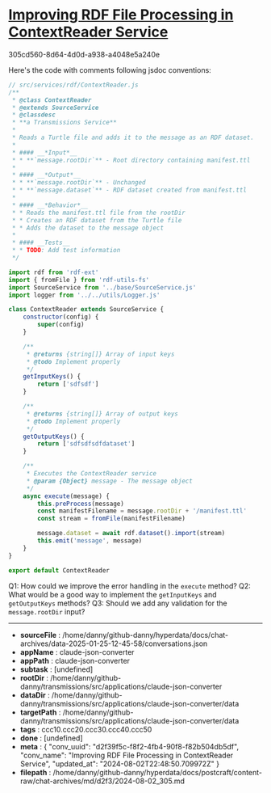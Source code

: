 # [Improving RDF File Processing in ContextReader Service](https://claude.ai/chat/d2f39f5c-f8f2-4fb4-90f8-f82b504db5df)

305cd560-8d64-4d0d-a938-a4048e5a240e

 Here's the code with comments following jsdoc conventions:

```javascript
// src/services/rdf/ContextReader.js
/**
 * @class ContextReader
 * @extends SourceService
 * @classdesc
 * **a Transmissions Service**
 * 
 * Reads a Turtle file and adds it to the message as an RDF dataset.
 * 
 * #### __*Input*__
 * * **`message.rootDir`** - Root directory containing manifest.ttl
 * 
 * #### __*Output*__
 * * **`message.rootDir`** - Unchanged
 * * **`message.dataset`** - RDF dataset created from manifest.ttl
 * 
 * #### __*Behavior*__
 * * Reads the manifest.ttl file from the rootDir
 * * Creates an RDF dataset from the Turtle file
 * * Adds the dataset to the message object
 * 
 * #### __Tests__
 * * TODO: Add test information
 */

import rdf from 'rdf-ext'
import { fromFile } from 'rdf-utils-fs'
import SourceService from '../base/SourceService.js'
import logger from '../../utils/Logger.js'

class ContextReader extends SourceService {
    constructor(config) {
        super(config)
    }

    /**
     * @returns {string[]} Array of input keys
     * @todo Implement properly
     */
    getInputKeys() {
        return ['sdfsdf']
    }

    /**
     * @returns {string[]} Array of output keys
     * @todo Implement properly
     */
    getOutputKeys() {
        return ['sdfsdfsdfdataset']
    }

    /**
     * Executes the ContextReader service
     * @param {Object} message - The message object
     */
    async execute(message) {
        this.preProcess(message)
        const manifestFilename = message.rootDir + '/manifest.ttl'
        const stream = fromFile(manifestFilename)

        message.dataset = await rdf.dataset().import(stream)
        this.emit('message', message)
    }
}

export default ContextReader
```

Q1: How could we improve the error handling in the `execute` method?
Q2: What would be a good way to implement the `getInputKeys` and `getOutputKeys` methods?
Q3: Should we add any validation for the `message.rootDir` input?

---

* **sourceFile** : /home/danny/github-danny/hyperdata/docs/chat-archives/data-2025-01-25-12-45-58/conversations.json
* **appName** : claude-json-converter
* **appPath** : claude-json-converter
* **subtask** : [undefined]
* **rootDir** : /home/danny/github-danny/transmissions/src/applications/claude-json-converter
* **dataDir** : /home/danny/github-danny/transmissions/src/applications/claude-json-converter/data
* **targetPath** : /home/danny/github-danny/transmissions/src/applications/claude-json-converter/data
* **tags** : ccc10.ccc20.ccc30.ccc40.ccc50
* **done** : [undefined]
* **meta** : {
  "conv_uuid": "d2f39f5c-f8f2-4fb4-90f8-f82b504db5df",
  "conv_name": "Improving RDF File Processing in ContextReader Service",
  "updated_at": "2024-08-02T22:48:50.709972Z"
}
* **filepath** : /home/danny/github-danny/hyperdata/docs/postcraft/content-raw/chat-archives/md/d2f3/2024-08-02_305.md